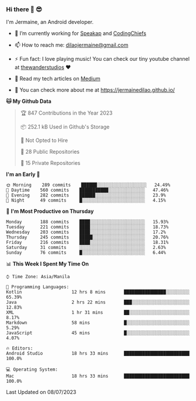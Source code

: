 ### Hi there 👋 😎
I'm Jermaine, an Android developer.

- 🔭 I’m currently working for [Speakap](https://www.speakap.com/) and [CodingChiefs](https://codingchiefs.com/en/)

- 📫 How to reach me: dilaojermaine@gmail.com

- ⚡ Fun fact: I love playing music! You can check our tiny youtube channel at [thewanderstudios](https://www.youtube.com/thewanderstudios) ♥️

- 📖 Read my tech articles on [Medium](https://jermainedilao.medium.com/)

- 👀 You can check more about me at https://jermainedilao.github.io/

<!--
**jermainedilao/jermainedilao** is a ✨ _special_ ✨ repository because its `README.md` (this file) appears on your GitHub profile.

Here are some ideas to get you started:

- 🔭 I’m currently working on ...
- 🌱 I’m currently learning ...
- 👯 I’m looking to collaborate on ...
- 🤔 I’m looking for help with ...
- 💬 Ask me about ...
- 📫 How to reach me: ...
- 😄 Pronouns: ...
- ⚡ Fun fact: ...
-->

<!--START_SECTION:waka-->
**🐱 My Github Data** 

> 🏆 847 Contributions in the Year 2023
 > 
> 📦 252.1 kB Used in Github's Storage 
 > 
> 🚫 Not Opted to Hire
 > 
> 📜 28 Public Repositories 
 > 
> 🔑 15 Private Repositories  
 > 
**I'm an Early 🐤** 

```text
🌞 Morning    289 commits    ██████░░░░░░░░░░░░░░░░░░░   24.49% 
🌆 Daytime    560 commits    ███████████░░░░░░░░░░░░░░   47.46% 
🌃 Evening    282 commits    ██████░░░░░░░░░░░░░░░░░░░   23.9% 
🌙 Night      49 commits     █░░░░░░░░░░░░░░░░░░░░░░░░   4.15%

```
📅 **I'm Most Productive on Thursday** 

```text
Monday       188 commits    ████░░░░░░░░░░░░░░░░░░░░░   15.93% 
Tuesday      221 commits    ████░░░░░░░░░░░░░░░░░░░░░   18.73% 
Wednesday    203 commits    ████░░░░░░░░░░░░░░░░░░░░░   17.2% 
Thursday     245 commits    █████░░░░░░░░░░░░░░░░░░░░   20.76% 
Friday       216 commits    ████░░░░░░░░░░░░░░░░░░░░░   18.31% 
Saturday     31 commits     ░░░░░░░░░░░░░░░░░░░░░░░░░   2.63% 
Sunday       76 commits     █░░░░░░░░░░░░░░░░░░░░░░░░   6.44%

```


📊 **This Week I Spent My Time On** 

```text
⌚︎ Time Zone: Asia/Manila

💬 Programming Languages: 
Kotlin                   12 hrs 8 mins       ████████████████░░░░░░░░░   65.39% 
Java                     2 hrs 22 mins       ███░░░░░░░░░░░░░░░░░░░░░░   12.83% 
XML                      1 hr 31 mins        ██░░░░░░░░░░░░░░░░░░░░░░░   8.17% 
Markdown                 58 mins             █░░░░░░░░░░░░░░░░░░░░░░░░   5.29% 
JavaScript               45 mins             █░░░░░░░░░░░░░░░░░░░░░░░░   4.07%

🔥 Editors: 
Android Studio           18 hrs 33 mins      █████████████████████████   100.0%

💻 Operating System: 
Mac                      18 hrs 33 mins      █████████████████████████   100.0%

```


 Last Updated on 08/07/2023
<!--END_SECTION:waka-->
